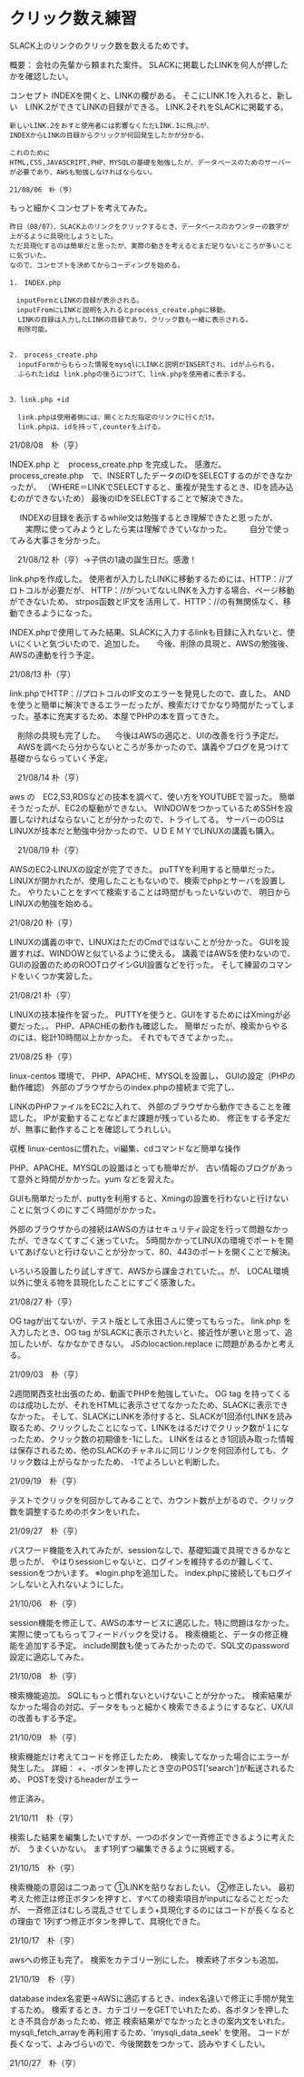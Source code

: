 # クリック数え練習
 SLACK上のリンクのクリック数を数えるためです。

概要：
    会社の先輩から頼まれた案件。
    SLACKに掲載したLINKを何人が押したかを確認したい。

コンセプト
    INDEXを開くと、LINKの欄がある。
    そこにLINK.1を入れると、新しい　LINK.2ができてLINKの目録ができる。
    LINK.2それをSLACKに掲載する。

    新しいLINK.2をおすと使用者には影響なくただLINK.1に飛ぶが、
    INDEXからLINKの目録からクリックが何回発生したかが分かる。

    これのために
    HTML,CSS,JAVASCRIPT,PHP、MYSQLの基礎を勉強したが、データベースのためのサーバーが必要であり、AWSも勉強しなければならない。

    21/08/06　朴（亨）

もっと細かくコンセプトを考えてみた。

    昨日（08/07）、SLACK上のリンクをクリックするとき、データベースのカウンターの数字が上がるように具現化しようとした。
    ただ具現化するのは簡単だと思ったが、実際の動きを考えるとまだ足りないところが多いことに気づいた。
    なので、コンセプトを決めてからコーディングを始める。

    1.　INDEX.php

    　inputFormとLINKの目録が表示される。
    　inputFromにLINKと説明を入れるとprocess_create.phpに移動。
      LINKの目録は入力したLINKの目録であり、クリック数も一緒に表示される。
      削除可能。
      
      
    2.　process_create.php
      inputFormからもらった情報をmysqlにLINKと説明がINSERTされ、idがふられる。
      ふられたidは link.phpの後ろにつけて、link.phpを使用者に表示する。

    
    3．link.php +id

      link.phpは使用者側には、開くとただ指定のリンクに行くだけ。
      link.phpは、idを持って,counterを上げる。


   21/08/08　朴（亨）
    
  
   INDEX.php と　process_create.php を完成した。
   感激だ。
   process_create.php　で、INSERTしたデータのIDをSELECTするのができなかったが、
   （WHERE＝LINKでSELECTすると、重複が発生するとき、IDを読み込むのができないため）
   最後のIDをSELECTすることで解決できた。

　 INDEXの目録を表示するwhile文は勉強するとき理解できたと思ったが、
　　実際に使ってみようとしたら実は理解できていなかった。
　　自分で使ってみる大事さを分かった。

　21/08/12 朴（亨）→子供の1歳の誕生日だ。感激！


  link.phpを作成した。
  使用者が入力したLINKに移動するためには、HTTP：//プロトコルが必要だが、
  HTTP：//がついてないLINKを入力する場合、ページ移動ができないため、
  strpos函数とIF文を活用して、HTTP：//の有無関係なく、移動できるようになった。

  INDEX.phpで使用してみた結果、SLACKに入力するlinkも目録に入れないと、使いにくいと気づいたので、追加した。
　
  今後、削除の具現と、AWSの勉強後、AWSの連動を行う予定。

  21/08/13 朴（亨）
 
 link.phpでHTTP：//プロトコルのIF文のエラーを発見したので、直した。
 ANDを使うと簡単に解決できるエラーだったが、検索だけでかなり時間がたってしまった。基本に充実するため、本屋でPHPの本を買ってきた。
 
 　削除の具現も完了した。
　今後はAWSの適応と、UIの改善を行う予定だ。
　AWSを調べたら分からないところが多かったので、講義やブログを見つけて基礎からならっていく予定。

　21/08/14 朴（亨）

aws の　EC2,S3,RDSなどの技本を調べて、使い方をYOUTUBEで習った。
簡単そうだったが、EC2の駆動ができない。
WINDOWをつかっているためSSHを設置しなければならないことが分かったので、トライしてる。
サーバーのOSはLINUXが技本だと勉強中分かったので、ＵＤＥＭＹでLINUXの講義も購入。

　21/08/19 朴（亨）


AWSのEC2‐LINUXの設定が完了できた。
puTTYを利用すると簡単だった。
LINUXが開かれたが、使用したこともないので、検索でphpとサーバを設置した。
やりたいことをすべて検索することは時間がもったいないので、
明日からLINUXの勉強を始める。

21/08/20 朴（亨）

LINUXの講義の中で、LINUXはただのCmdではないことが分かった。
GUIを設置すれば、WINDOWと似ているように使える。
講義ではAWSを使わないので、GUIの設置のためのROOTログインGUI設置などを行った。
そして練習のコマンドをいくつか実習した。


21/08/21 朴（亨）

LINUXの技本操作を習った。
PUTTYを使うと、GUIをするためにはXmingが必要だった。。
PHP、APACHEの動作も確認した。
簡単だったが、検索からやるのには、総計10時間以上かかった。
それでもできてよかった。。


21/08/25 朴（亨）

linux-centos 環境で、
PHP、APACHE、MYSQLを設置し、
GUIの設定（PHPの動作確認）
外部のブラウザからのindex.phpの接続まで完了し、

LINKのPHPファイルをEC2に入れて、
外部のブラウザから動作できることを確認した。
IPが変動することなどまだ課題が残っているため、
修正をする予定だが、無事に動作することを確認してうれしい。


収穫
linux-centosに慣れた。vi編集、cdコマンドなど簡単な操作

PHP、APACHE、MYSQLの設置はとっても簡単だが、
古い情報のブログがあって意外と時間がかかった。yum などを習えた。

GUIも簡単だったが、puttyを利用すると、Xmingの設置を行わないと行けないことに気づくのにすごく時間がかかった。

外部のブラウザからの接続はAWSの方はセキュリティ設定を行って問題なかったが、できなくてすごく迷っていた。
5時間かかってLINUXの環境でポートを開いてあげないと行けないことが分かって、80、443のポートを開くことで解決。

いろいろ設置したり試しすぎて、AWSから課金されていた。。が、
LOCAL環境以外に使える物を具現化したことにすごく感激した。


21/08/27 朴（亨）

OG tagが出てないが、テスト版として永田さんに使ってもらった。
link.php を入力したとき、OG tag がSLACKに表示されたいと、接近性が悪いと思って、追加したいが、なかなかできない。
JSのlocaction.replace に問題があるかと考える。

21/09/03　朴（亨）


2週間関西支社出張のため、動画でPHPを勉強していた。
OG tag を持ってくるのは成功したが、それをHTMLに表示させてなかったため、SLACKに表示できなかった。
そして、SLACKにLINKを添付すると、SLACKが1回添付LINKを読み取るため、クリックしたことになって、LINKをはるだけでクリック数が１になったため、クリック数の初期値を-1にした。
LINKをはるとき1回読み取った情報は保存されるため、他のSLACKのチャネルに同じリンクを何回添付しても、クリック数は上がらなかったため、
‐1でよろしいと判断した。

21/09/19　朴（亨）

テストでクリックを何回かしてみることで、カウント数が上がるので、クリック数を調整するためのボタンをいれた。

21/09/27　朴（亨）


パスワード機能を入れてみたが、sessionなしで、基礎知識で具現できるかなと思ったが、
やはりsessionじゃないと、ログインを維持するのが難しくて、sessionをつかいます。
※login.phpを追加した。
index.phpに接続してもログインしないと入れないようにした。

21/10/06　朴（亨）


session機能を修正して、AWSの本サービスに適応した。特に問題はなかった。実際に使ってもらってフィードバックを受ける。
検索機能と、データの修正機能を追加する予定。
include関数も使ってみたかったので、SQL文のpassword設定に適応してみた。

21/10/08　朴（亨）


検索機能追加。
SQLにもっと慣れないといけないことが分かった。
検索結果がなかった場合の対応、データをもっと細かく検索できるようにするなど、UX/UIの改善もする予定。

21/10/09　朴（亨）

検索機能だけ考えてコードを修正したため、
検索してなかった場合にエラーが発生した。
詳細：
+、-ボタンを押したとき空のPOST['search']が転送されるため、
POSTを受けるheaderがエラー

修正済み。


21/10/11　朴（亨）

検索した結果を編集したいですが、一つのボタンで一斉修正できるように考えたが、
うまくいかない。
まず1列ずつ編集できるように挑戦する。

21/10/15　朴（亨）

検索機能の意図は二つあって
①LINKを貼りなおしたい。
②修正したい。
最初考えた修正は修正ボタンを押すと、すべての検索項目がinputになることだったが、
一斉修正はむしろ混乱させてしまう+具現化するのにはコードが長くなるとの理由で
1列ずつ修正ボタンを押して、具現化できた。

21/10/17　朴（亨）

awsへの修正も完了。
検索をカテゴリー別にした。
検索終了ボタンも追加。

21/10/19　朴（亨）

database index名変更→AWSに適応するとき、index名違いで修正に手間が発生するため。
検索するとき、カテゴリーをGETでいれたため、各ボタンを押したとき不具合があったため、修正
検索結果がでなかったときの案内文をいれた。mysqli_fetch_arrayを再利用するため、'mysqli_data_seek' を使用。
コードが長くなって、よみづらいので、今後関数をつかって、読みやすくしたい。


21/10/27　朴（亨）

